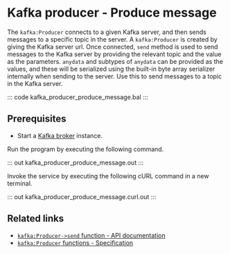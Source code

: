 # Kafka producer - Produce message

The `kafka:Producer` connects to a given Kafka server, and then sends messages to a specific topic in the server. A `kafka:Producer` is created by giving the Kafka server url. Once connected, `send` method is used to send messages to the Kafka server by providing the relevant topic and the value as the parameters. `anydata` and subtypes of `anydata` can be provided as the values, and these will be serialized using the built-in byte array serializer internally when sending to the server. Use this to send messages to a topic in the Kafka server.

::: code kafka_producer_produce_message.bal :::

## Prerequisites
- Start a [Kafka broker](https://kafka.apache.org/quickstart) instance.

Run the program by executing the following command.

::: out kafka_producer_produce_message.out :::

Invoke the service by executing the following cURL command in a new terminal.

::: out kafka_producer_produce_message.curl.out :::

## Related links
- [`kafka:Producer->send` function - API documentation](https://lib.ballerina.io/ballerinax/kafka/latest#Producer#send)
- [`kafka:Producer` functions - Specification](https://github.com/ballerina-platform/module-ballerinax-kafka/blob/master/docs/spec/spec.md#33-functions)
